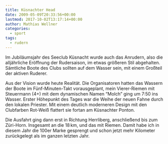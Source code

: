 ```yaml
---
title: Küsnachter Head
date: 2009-05-09T20:33:56+00:00
lastmod: 2017-10-02T13:17:14+00:00
author: Mathias Wellner
categories:
  - sport
tags:
  - rudern
---
```

Im Jubiläumsjahr des Seeclub Küsnacht wurde auch das Anrudern, also die alljährliche Eröffnung der Rudersaison, im etwas größeren Stil abgehalten. Sämtliche Boote des Clubs sollten auf dem Wasser sein, mit einem Großteil der aktiven Ruderer.
<!--more-->

Aus der Vision wurde heute Realität. Die Organisatoren hatten das Wassern der Boote im Fünf-Minuten-Takt vorausgeplant, mein Vierer-Riemen mit Steuermann (4+) mit dem dynamischen Namen &#8220;Molch&#8221; ging um 7:50 ins Wasser. Erster Höhepunkt des Tages war die Weihe der neuen Fahne durch den lokalen Priester. Mit einem deutlich moderneren Design mit den Clubfarben Rot-Weiß flattert sie fortan am Küsnachter Ponton.

Die Ausfahrt ging dann erst in Richtung Herrliberg, anschließend bis zum Züri-Horn. Insgesamt an die 18&thinsp;km, und das mit Riemen. Damit habe ich in diesem Jahr die 100er Marke gesprengt und schon jetzt mehr Kilometer zurückgelegt als im ganzen letzten Jahr.
